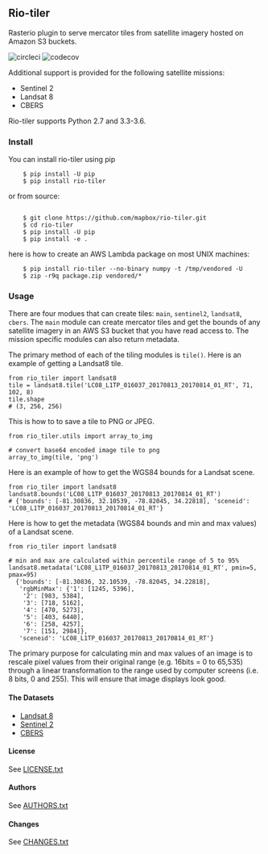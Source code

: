 ## Rio-tiler

Rasterio plugin to serve mercator tiles from satellite imagery hosted on Amazon S3 buckets.

![circleci][circleci_img]
![codecov][codecov_img]

[circleci_img]: https://circleci.com/gh/mapbox/rio-tiler.svg?style=svg&circle-token=b78bc1a238c21046a855a9c80b441a8f2f9a4478
[codecov_img]: https://codecov.io/gh/mapbox/rio-tiler/branch/master/graph/badge.svg?token=zuHupC20cG

Additional support is provided for the following satellite missions: 

* Sentinel 2
* Landsat 8
* CBERS

Rio-tiler supports Python 2.7 and 3.3-3.6.

### Install

You can install rio-tiler using pip

```
    $ pip install -U pip
    $ pip install rio-tiler
```

or from source:

```

    $ git clone https://github.com/mapbox/rio-tiler.git
    $ cd rio-tiler
    $ pip install -U pip
    $ pip install -e .

```

here is how to create an AWS Lambda package on most UNIX machines:

```
    $ pip install rio-tiler --no-binary numpy -t /tmp/vendored -U
    $ zip -r9q package.zip vendored/*
```

### Usage

There are four modues that can create tiles: `main`, `sentinel2`, `landsat8`, `cbers`. The `main` module can create mercator tiles and get the bounds of any satellite imagery in an AWS S3 bucket that you have read access to. The mission specific modules can also return metadata.

The primary method of each of the tiling modules is `tile()`. Here is an example of getting a Landsat8 tile.

```
from rio_tiler import landsat8
tile = landsat8.tile('LC08_L1TP_016037_20170813_20170814_01_RT', 71, 102, 8)
tile.shape
# (3, 256, 256)
```
	
This is how to to save a tile to PNG or JPEG.

```
from rio_tiler.utils import array_to_img

# convert base64 encoded image tile to png
array_to_img(tile, 'png')
```

Here is an example of how to get the WGS84 bounds for a Landsat scene.

```
from rio_tiler import landsat8
landsat8.bounds('LC08_L1TP_016037_20170813_20170814_01_RT')
# {'bounds': [-81.30836, 32.10539, -78.82045, 34.22818], 'sceneid': 'LC08_L1TP_016037_20170813_20170814_01_RT'}
```

Here is how to get the metadata (WGS84 bounds and min and max values) of a Landsat scene.

```
from rio_tiler import landsat8

# min and max are calculated within percentile range of 5 to 95%
landsat8.metadata('LC08_L1TP_016037_20170813_20170814_01_RT', pmin=5, pmax=95)
  {'bounds': [-81.30836, 32.10539, -78.82045, 34.22818],
   'rgbMinMax': {'1': [1245, 5396],
    '2': [983, 5384],
    '3': [718, 5162],
    '4': [470, 5273],
    '5': [403, 6440],
    '6': [258, 4257],
    '7': [151, 2984]},
   'sceneid': 'LC08_L1TP_016037_20170813_20170814_01_RT'}
```

The primary purpose for calculating min and max values of an image is to rescale pixel values from their original range (e.g. 16bits = 0 to 65,535) through a linear transformation to the range used by computer screens (i.e. 8 bits, 0 and 255). This will ensure that image displays look good.

#### The Datasets

* [Landsat 8](https://aws.amazon.com/fr/public-datasets/landsat) 
* [Sentinel 2](http://sentinel-pds.s3-website.eu-central-1.amazonaws.com)
* [CBERS](https://aws.amazon.com/blogs/publicsector/the-china-brazil-earth-resources-satellite-mission/)

#### License

See [LICENSE.txt](LICENSE.txt)

#### Authors

See [AUTHORS.txt](AUTHORS.txt)

#### Changes

See [CHANGES.txt](CHANGES.txt)


